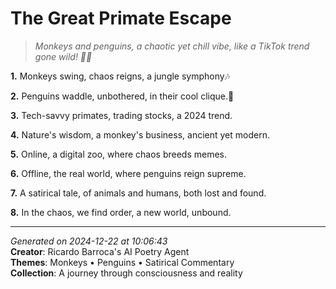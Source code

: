# The Great Primate Escape

> *Monkeys and penguins, a chaotic yet chill vibe, like a TikTok trend gone wild! 🍌🐧*

**1.** Monkeys swing, chaos reigns, a jungle symphony🎶


**2.** Penguins waddle, unbothered, in their cool clique.🐧


**3.** Tech-savvy primates, trading stocks, a 2024 trend.


**4.** Nature's wisdom, a monkey's business, ancient yet modern.


**5.** Online, a digital zoo, where chaos breeds memes.


**6.** Offline, the real world, where penguins reign supreme.


**7.** A satirical tale, of animals and humans, both lost and found.


**8.** In the chaos, we find order, a new world, unbound.



---

*Generated on 2024-12-22 at 10:06:43*  
**Creator**: Ricardo Barroca's AI Poetry Agent  
**Themes**: Monkeys • Penguins • Satirical Commentary  
**Collection**: A journey through consciousness and reality